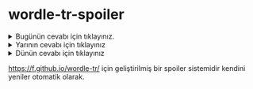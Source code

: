 # wordle-tr-spoiler

<details>
  <summary>Bugünün cevabı için tıklayınız.</summary>
  <br>
    <b> polip </b>
</details>

<details>
  <summary>Yarının cevabı için tıklayınız</summary>
  <br>
   <b> itham </b>
</details>

<details>
  <summary>Dünün cevabı için tıklayınız </summary>
  <br>
  <b> fondü </b>
</details>

https://f.github.io/wordle-tr/ için geliştirilmiş bir spoiler sistemidir kendini yeniler otomatik olarak.

